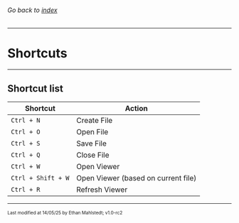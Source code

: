 ###### Go back to [index](../README.md)

---

# Shortcuts

---

## Shortcut list

| Shortcut           | Action                              |
|--------------------|-------------------------------------|
| `Ctrl + N`         | Create File                         |
| `Ctrl + O`         | Open File                           |
| `Ctrl + S`         | Save File                           |
| `Ctrl + Q`         | Close File                          |
| `Ctrl + W`         | Open Viewer                         |
| `Ctrl + Shift + W` | Open Viewer (based on current file) |
| `Ctrl + R`         | Refresh Viewer                      |

---

<p style="font-size: 10px">Last modified at 14/05/25 by Ethan Mahlstedt; v1.0-rc2 </p>